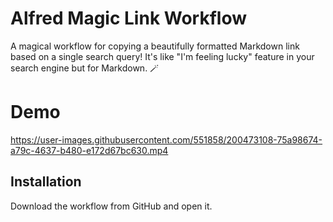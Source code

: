 # Alfred Magic Link Workflow

A magical workflow for copying a beautifully formatted Markdown link based on a
single search query! It's like "I'm feeling lucky" feature in your search engine
but for Markdown. :magic_wand:

# Demo

https://user-images.githubusercontent.com/551858/200473108-75a98674-a79c-4637-b480-e172d67bc630.mp4

## Installation

Download the workflow from GitHub and open it.
